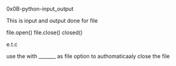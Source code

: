 0x0B-python-input_output

This is input and output done for file

file.open()
file.close()
closed()

e.t.c

use the with _______ as file option
to authomaticaaly close the file
